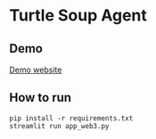 # Turtle Soup Agent

## Demo

[Demo website](https://haiguitang.streamlit.app/)

## How to run

```shell
pip install -r requirements.txt
streamlit run app_web3.py
```

